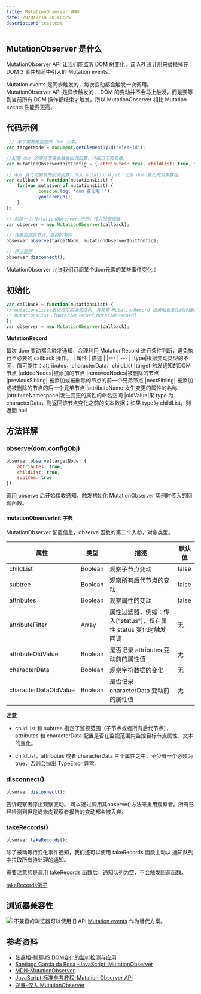 ```yaml
---
title: MutationObserver 详解
date: 2020/7/14 20:46:25
description: testtest
---
```

## MutationObserver 是什么

MutationObserver API 让我们能监听 DOM 树变化，该 API 设计用来替换掉在 DOM 3 事件规范中引入的 Mutation events。

Mutation events 是同步触发的，每次变动都会触发一次调用。
MutationObserver API 是异步触发的， DOM 的变动并不会马上触发，而是要等到当前所有 DOM 操作都结束才触发。所以 MutationObserver 相比 Mutation events 性能要更高。

## 代码示例

```js
 // 某个需要被监控的 dom 元素。
var targetNode = document.getElementById('elem-id');

//配置 dom 的哪些改变会触发回调函数，详细见下文表格。
var mutationObserverInitConfig = { attributes: true, childList: true, subtree: true };

// dom 变化时触发的回调函数，传入 mutationsList：记录 dom 变化的对象数组。
var callback = function(mutationsList) {
    for(var mutation of mutationsList) {
            console.log( 'dom 变化啦！');
            youCoreFun();
    }
};

// 创建一个 MutationObserver 示例，传入回调函数
var observer = new MutationObserver(callback);

// 注册监控的节点、监控的事件
observer.observe(targetNode, mutationObserverInitConfig);

// 停止监控
observer.disconnect();
```

MutationObserver 允许我们订阅某个dom元素的某些事件变化：

## 初始化

```js
var callback = function(mutationsList) {
// mutationsList:数组类型的通知队列，其元素 MutationRecord 记录触发变化的详细信息。
// mutationsList：[MutationRecord,MutationRecord]
};
var observer = new MutationObserver(callback);
```

**MutationRecord**

每次 dom 变动都会触发通知，合理利用 MutationRecord 进行条件判断，避免执行不必要的 callback 操作。
| 属性 |  描述 |
|--- | --- |
|type|根据变动类型的不同，值可能性：attributes，characterData、childList
|target|触发通知的DOM节点
|addedNodes|被添加的节点
|removedNodes|被删除的节点
|previousSibling| 被添加或被删除的节点的前一个兄弟节点
|nextSibling|    被添加或被删除的节点的后一个兄弟节点
|attributeName|发生变更的属性的名称
|attributeNamespace|发生变更的属性的命名空间
|oldValue|果 type 为 characterData，则返回该节点变化之前的文本数据；如果 type为 childList，则返回 null

## 方法详解

### observe(dom,configObj)

```js
observer.observe(targetNode, {
    attributes: true,
    childList: true,
    subtree: true
});
```

调用 observe 后开始接收通知，触发初始化 MutationObserver 实例时传入的回调函数。

#### mutationObserverInit 字典

MutationObserver 配置信息，observe 函数的第二个入参，对象类型。

| 属性                    | 类型      | 描述                                        | 默认值   |
| --------------------- | ------- | ----------------------------------------- | ----- |
| childList             | Boolean | 观察子节点变动                                   | false |
| subtree               | Boolean | 观察所有后代节点的变动                               | false |
| attributes            | Boolean | 观察属性的变动                                   | false |
| attributeFilter       | Array   | 属性过滤器，例如：传入["status"]，仅在属性 status 变化时触发回调 | 无     |
| attributeOldValue     | Boolean | 是否记录 attributes 变动前的属性值                   | 无     |
| characterData         | Boolean | 观察字符数据的变化                                 | 无     |
| characterDataOldValue | Boolean | 是否记录 characterData 变动前的属性值                | 无     |

**注意**

* childList 和 subtree 指定了监视范围（子节点或者所有后代节点），attributes 和 characterData 配置是否在监视范围内监控目标节点属性、文本的变化。

* childList，attributes 或者 characterData 三个属性之中，至少有一个必须为 true，否则会抛出 TypeError 异常。

### disconnect()

```js
observer.disconnect();
```

告诉观察者停止观察变动。 可以通过调用其observe()方法来重用观察者。所有已经检测到但是尚未向观察者报告的变动都会被丢弃。

### takeRecords()

```js
observer.takeRecords();
```

除了被动等待变化事件通知，我们还可以使用 takeRecords 函数主动从 通知队列中拉取所有待处理的通知。

需要注意的是调用 takeRecords 函数后，通知队列为空，不会触发回调函数。

[takeRecords例子](https://gist.github.com/rufus2021/91c0443fa8bfee2a3cd5)

## 浏览器兼容性

![](https://user-gold-cdn.xitu.io/2020/5/8/171f4df522eaffad?w=1206&h=287&f=png&s=49826)
不兼容的浏览器可以使用旧 API [Mutation events](https://developer.mozilla.org/zh-CN/docs/Web/Guide/Events/Mutation_events) 作为替代方案。

## 参考资料

* [张鑫旭-聊聊JS DOM变化的监听检测与应用
  ](https://www.zhangxinxu.com/wordpress/2019/08/js-dom-mutation-observer/)
* [Santiago García da Rosa
  -JavaScript: MutationObserver](https://medium.com/better-programming/js-mutationobserver-1d7aed479da2)
* [MDN-MutationObserver](https://developer.mozilla.org/zh-CN/docs/Web/API/MutationObserver)
* [JavaScript 标准参考教程-Mutation Observer API](https://javascript.ruanyifeng.com/dom/mutationobserver.html#toc0)
* [逆葵-深入 MutationObserver](https://fecoding.cn/2016/09/08/learning-mutationobserver/)
